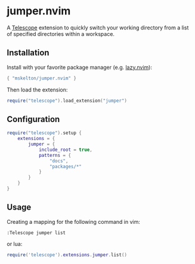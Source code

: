 # jumper.nvim

A [Telescope](https://github.com/nvim-telescope/telescope.nvim) extension to
quickly switch your working directory from a list of specified directories
within a workspace.

## Installation

Install with your favorite package manager (e.g. [lazy.nvim](https://github.com/folke/lazy.nvim)):

```lua
{ "mskelton/jumper.nvim" }
```

Then load the extension:

```lua
require("telescope").load_extension("jumper")
```

## Configuration

```lua
require("telescope").setup {
    extensions = {
        jumper = {
            include_root = true,
            patterns = {
                "docs",
                "packages/*"
            }
        }
    }
}
```

## Usage

Creating a mapping for the following command in vim:

```vim
:Telescope jumper list
```

or lua:

```lua
require('telescope').extensions.jumper.list()
```
